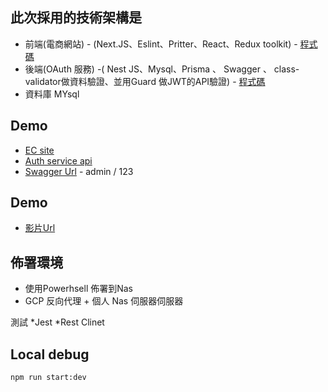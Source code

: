 ## 此次採用的技術架構是
* 前端(電商網站) - (Next.JS、Eslint、Pritter、React、Redux toolkit) - [程式碼](https://github.com/markku636/oauth.nextjs)
* 後端(OAuth 服務) -( Nest JS、Mysql、Prisma 、 Swagger 、 class-validator做資料驗證、並用Guard 做JWT的API驗證) - [程式碼](https://github.com/markku636/oauth.nest.api)
* 資料庫 MYsql

## Demo 
* [EC site](https://oauth-nextjs.letgo.com.tw)
* [Auth service api](https://oauth-nestjs-api.letgo.com.tw)
* [Swagger Url](https://oauth-nestjs-api.letgo.com.tw/docs) -  admin / 123

## Demo
* [影片Url](https://www.loom.com/share/fdac0b89ace64bc3b3ad5a85098d0499)

## 佈署環境
* 使用Powerhsell 佈署到Nas 
* GCP 反向代理 + 個人 Nas 伺服器伺服器

測試
*Jest
*Rest Clinet 

## Local debug
```
npm run start:dev
```